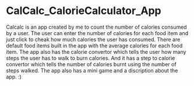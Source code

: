 # CalCalc_CalorieCalculator_App
Calcalc is an app created by me to count the number of calories consumed by a user. The user can enter the number of calories for each food item and just click to cheak how much calories the user has consumed. There are default food items built in the app with the average calories for each food item. The app also has the calorie convertor which tells the user how many steps the user has to walk to burn calories. And it has a step to calorie convertor which tells the number of calories burnt using the number of steps walked. The app also has a mini game and a discription about the app. :)
